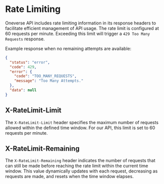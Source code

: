 # Rate Limiting

Oneverse API includes rate limiting information in its response headers to facilitate efficient management of API usage. The rate limit is configured at 60 requests per minute. Exceeding this limit will trigger a `429 Too Many Requests` response.

Example response when no remaining attempts are available:

```json
{
  "status": "error",
  "code": 429,
  "error": {
    "code": "TOO_MANY_REQUESTS",
    "message": "Too Many Attempts."
  },
  "data": null
}
```

## X-RateLimit-Limit

The `X-RateLimit-Limit` header specifies the maximum number of requests allowed within the defined time window. For our API, this limit is set to 60 requests per minute.

## X-RateLimit-Remaining

The `X-RateLimit-Remaining` header indicates the number of requests that can still be made before reaching the rate limit within the current time window. This value dynamically updates with each request, decreasing as requests are made, and resets when the time window elapses.
